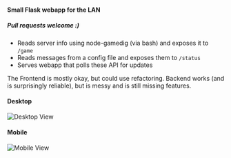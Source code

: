 #### Small Flask webapp for the LAN

##### Pull requests welcome :)

- Reads server info using node-gamedig (via bash) and exposes it to `/game`
- Reads messages from a config file and exposes them to `/status`
- Serves webapp that polls these API for updates

The Frontend is mostly okay, but could use refactoring. Backend works (and is surprisingly reliable), but is messy and is still missing features.

#### Desktop
![Desktop View](https://i.jaffa.pw/qemkRB7.png)

#### Mobile

![Mobile View](https://i.jaffa.pw/2GOIOYo.png)

